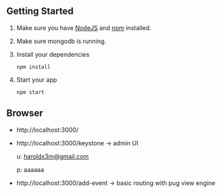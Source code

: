 ## Getting Started

1. Make sure you have [NodeJS](https://nodejs.org/) and [npm](https://www.npmjs.com/) installed.
2. Make sure  mongodb is running.
3. Install your dependencies

    ```
    npm install
    ```
4. Start your app

    ```
    npm start
    ```

## Browser

- http://localhost:3000/

- http://localhost:3000/keystone -> admin UI

  u: haroldx3m@gmail.com
  
  p: aaaaaa
  
- http://localhost:3000/add-event -> basic routing with pug view engine


